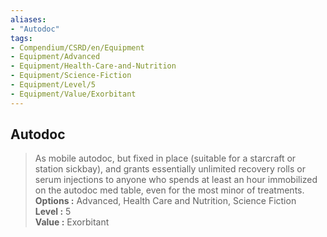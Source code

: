 ```yaml
---
aliases:
- "Autodoc"
tags:
- Compendium/CSRD/en/Equipment
- Equipment/Advanced
- Equipment/Health-Care-and-Nutrition
- Equipment/Science-Fiction
- Equipment/Level/5
- Equipment/Value/Exorbitant
---
```


  
## Autodoc  
  
>As mobile autodoc, but fixed in place (suitable for a starcraft or station sickbay), and grants essentially unlimited recovery rolls or serum injections to anyone who spends at least an hour immobilized on the autodoc med table, even for the most minor of treatments.  
> **Options :** Advanced, Health Care and Nutrition, Science Fiction  
> **Level :** 5  
> **Value :** Exorbitant